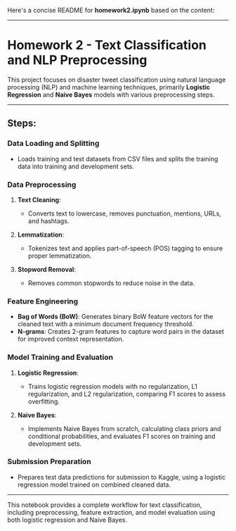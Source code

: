 Here's a concise README for **homework2.ipynb** based on the content:

---

# Homework 2 - Text Classification and NLP Preprocessing

This project focuses on disaster tweet classification using natural language processing (NLP) and machine learning techniques, primarily **Logistic Regression** and **Naive Bayes** models with various preprocessing steps.

---

## Steps:

### Data Loading and Splitting
- Loads training and test datasets from CSV files and splits the training data into training and development sets.

### Data Preprocessing
1. **Text Cleaning**:
   - Converts text to lowercase, removes punctuation, mentions, URLs, and hashtags.
   
2. **Lemmatization**:
   - Tokenizes text and applies part-of-speech (POS) tagging to ensure proper lemmatization.

3. **Stopword Removal**:
   - Removes common stopwords to reduce noise in the data.

### Feature Engineering
- **Bag of Words (BoW)**: Generates binary BoW feature vectors for the cleaned text with a minimum document frequency threshold.
- **N-grams**: Creates 2-gram features to capture word pairs in the dataset for improved context representation.

### Model Training and Evaluation
1. **Logistic Regression**:
   - Trains logistic regression models with no regularization, L1 regularization, and L2 regularization, comparing F1 scores to assess overfitting.

2. **Naive Bayes**:
   - Implements Naive Bayes from scratch, calculating class priors and conditional probabilities, and evaluates F1 scores on training and development sets.

### Submission Preparation
- Prepares test data predictions for submission to Kaggle, using a logistic regression model trained on combined cleaned data.

---

This notebook provides a complete workflow for text classification, including preprocessing, feature extraction, and model evaluation using both logistic regression and Naive Bayes.
